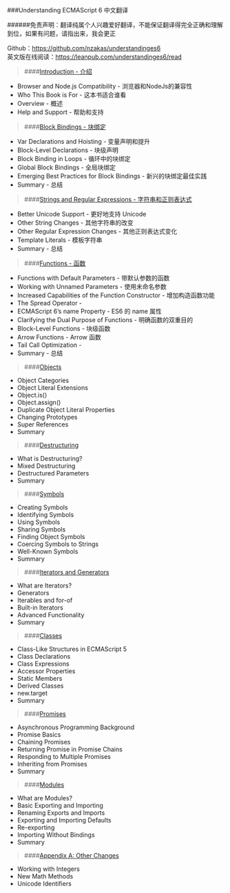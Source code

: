 ###Understanding ECMAScript 6 中文翻译

######免责声明：翻译纯属个人兴趣爱好翻译，不能保证翻译得完全正确和理解到位，如果有问题，请指出来，我会更正

Github：https://github.com/nzakas/understandinges6<br>
英文版在线阅读：https://leanpub.com/understandinges6/read

>####[Introduction - 介绍](01-Introduction.md)

  - Browser and Node.js Compatibility - 浏览器和NodeJs的兼容性
  - Who This Book is For - 这本书适合谁看
  - Overview - 概述
  - Help and Support - 帮助和支持

>####[Block Bindings - 块绑定](02-Block-Bindings.md)

  - Var Declarations and Hoisting - 变量声明和提升
  - Block-Level Declarations - 块级声明
  - Block Binding in Loops - 循环中的块绑定
  - Global Block Bindings - 全局块绑定
  - Emerging Best Practices for Block Bindings - 新兴的块绑定最佳实践
  - Summary - 总结

>####[Strings and Regular Expressions - 字符串和正则表达式](03-Strings-and-Regular-Expressions.md)

  - Better Unicode Support - 更好地支持 Unicode
  - Other String Changes - 其他字符串的改变
  - Other Regular Expression Changes - 其他正则表达式变化
  - Template Literals - 模板字符串
  - Summary - 总结

>####[Functions - 函数](04-Functions.md)

  - Functions with Default Parameters - 带默认参数的函数
  - Working with Unnamed Parameters - 使用未命名参数
  - Increased Capabilities of the Function Constructor - 增加构造函数功能
  - The Spread Operator - 
  - ECMAScript 6’s name Property - ES6 的 name 属性
  - Clarifying the Dual Purpose of Functions - 明确函数的双重目的
  - Block-Level Functions - 块级函数
  - Arrow Functions - Arrow 函数
  - Tail Call Optimization - 
  - Summary - 总结

>####[Objects](05-Objects.md)

  - Object Categories
  - Object Literal Extensions
  - Object.is()
  - Object.assign()
  - Duplicate Object Literal Properties
  - Changing Prototypes
  - Super References
  - Summary

>####[Destructuring](06-Destructuring.md)

  - What is Destructuring?
  - Mixed Destructuring
  - Destructured Parameters
  - Summary

>####[Symbols](07-Symbols.md)

  - Creating Symbols
  - Identifying Symbols
  - Using Symbols
  - Sharing Symbols
  - Finding Object Symbols
  - Coercing Symbols to Strings
  - Well-Known Symbols
  - Summary

>####[Iterators and Generators](08-Iterators-and-Generators.md)

  - What are Iterators?
  - Generators
  - Iterables and for-of
  - Built-in Iterators
  - Advanced Functionality
  - Summary

>####[Classes](09-Classes.md)

  - Class-Like Structures in ECMAScript 5
  - Class Declarations
  - Class Expressions
  - Accessor Properties
  - Static Members
  - Derived Classes
  - new.target
  - Summary

>####[Promises](10-Promises.md)

  - Asynchronous Programming Background
  - Promise Basics
  - Chaining Promises
  - Returning Promise in Promise Chains
  - Responding to Multiple Promises
  - Inheriting from Promises
  - Summary

>####[Modules](11-Modules.md)

  - What are Modules?
  - Basic Exporting and Importing
  - Renaming Exports and Imports
  - Exporting and Importing Defaults
  - Re-exporting
  - Importing Without Bindings
  - Summary

>####[Appendix A: Other Changes](12-Appendix-A-Other-Changes.md)

  - Working with Integers
  - New Math Methods
  - Unicode Identifiers

